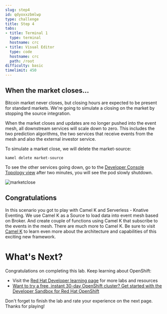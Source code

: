 ```yaml
---
slug: step4
id: qdyoxxzbmlwp
type: challenge
title: Step 4
tabs:
- title: Terminal 1
  type: terminal
  hostname: crc
- title: Visual Editor
  type: code
  hostname: crc
  path: /root
difficulty: basic
timelimit: 450
---
```

## When the market closes...

Bitcoin market never closes, but closing hours are expected to be present for standard markets. We're going to simulate a closing on the market by stopping the source integration.

When the market closes and updates are no longer pushed into the event mesh, all downstream services will scale down to zero. This includes the two prediction algorithms, the two services that receive events from the mesh and also the external investor service.

To simulate a market close, we will delete the market-source:

```
kamel delete market-source
```

To see the other services going down, go to the [Developer Console Topology view](https://console-openshift-console-[[HOST_SUBDOMAIN]]-443-[[KATACODA_HOST]].environments.katacoda.com/topology/ns/camel-knative/graph) after two minutes, you will see the pod slowly shutdown.

![marketclose](https://raw.githubusercontent.com/openshift-instruqt/instruqt/master/assets/middleware/middleware-camelk/camel-k-eventing/Eventing-Step4-01-marketclose.png)

## Congratulations

In this scenario you got to play with Camel K and Serverless - Knative Eventing. We use Camel K as a Source to load data into event mesh based on Broker. And create couple of functions using Camel K that subscribe to the events in the mesh. There are much more to Camel K. Be sure to visit [Camel K](https://camel.apache.org/camel-k/latest/index.html) to learn even more about the architecture and capabilities of this exciting new framework.

# What's Next?

Congratulations on completing this lab. Keep learning about OpenShift:

* Visit the [Red Hat Developer learning page](https://developers.redhat.com/learn) for more labs and resources
* [Want to try a free, instant 30-day OpenShift cluster? Get started with the Developer Sandbox for Red Hat OpenShift](https://developers.redhat.com/developer-sandbox)

Don't forget to finish the lab and rate your experience on the next page. Thanks for playing!
